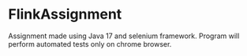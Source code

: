 # FlinkAssignment

Assignment made using Java 17 and selenium framework.
Program will perform automated tests only on chrome browser.

